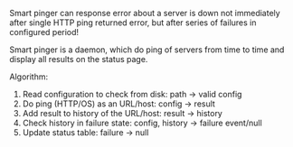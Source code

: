 Smart pinger can response error about a server is down not immediately after single HTTP ping returned error, but after series of failures in configured period!

Smart pinger is a daemon, which do ping of servers from time to time and display all results on the status page.

Algorithm:
1. Read configuration to check from disk: path -> valid config
2. Do ping (HTTP/OS) as an URL/host: config -> result
3. Add result to history of the URL/host: result -> history
4. Check history in failure state: config, history -> failure event/null
5. Update status table: failure -> null
